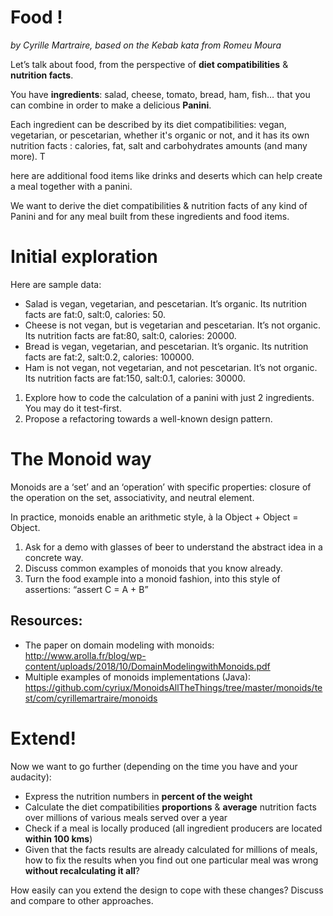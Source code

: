 # Food !

*by Cyrille Martraire, based on the Kebab kata from Romeu Moura*

Let’s talk about food, from the perspective of **diet compatibilities** & **nutrition facts**.

You have **ingredients**: salad, cheese, tomato, bread, ham, fish… that you can combine in order to make a delicious **Panini**.

Each ingredient can be described by its diet compatibilities: vegan, vegetarian, or pescetarian, whether it's organic or not, and it has its own nutrition facts : calories, fat, salt and carbohydrates amounts (and many more). T

here are additional food items like drinks and deserts which can help create a meal together with a panini.

We want to derive the diet compatibilities & nutrition facts of any kind of Panini and for any meal built from these ingredients and food items.


# Initial exploration

Here are sample data:

- Salad is vegan, vegetarian, and pescetarian. It’s organic. Its nutrition facts are fat:0, salt:0, calories: 50.
- Cheese is not vegan, but is vegetarian and pescetarian. It’s not organic. Its nutrition facts are fat:80, salt:0, calories: 20000.
- Bread is vegan, vegetarian, and pescetarian. It’s organic. Its nutrition facts are fat:2, salt:0.2, calories: 100000.
- Ham is not vegan, not vegetarian, and not pescetarian. It’s not organic. Its nutrition facts are fat:150, salt:0.1, calories: 30000.

1. Explore how to code the calculation of a panini with just 2 ingredients. You may do it test-first.
1. Propose a refactoring towards a well-known design pattern.

# The Monoid way

Monoids are a ‘set’ and an ‘operation’ with specific properties: closure of the operation on the set, associativity, and neutral element.

In practice, monoids enable an arithmetic style, à la Object + Object = Object.

1. Ask for a demo with glasses of beer to understand the abstract idea in a concrete way.
1. Discuss common examples of monoids that you know already.
1. Turn the food example into a monoid fashion, into this style of assertions: “assert C = A + B”

## Resources: 

- The paper on domain modeling with monoids: http://www.arolla.fr/blog/wp-content/uploads/2018/10/DomainModelingwithMonoids.pdf
- Multiple examples of monoids implementations (Java): https://github.com/cyriux/MonoidsAllTheThings/tree/master/monoids/test/com/cyrillemartraire/monoids
 
# Extend!

Now we want to go further (depending on the time you have and your audacity):

- Express the nutrition numbers in **percent of the weight**
- Calculate the diet compatibilities **proportions** & **average** nutrition facts over millions of various meals served over a year
- Check if a meal is locally produced (all ingredient producers are located **within 100 kms**)
- Given that the facts results are already calculated for millions of meals, how to fix the results when you find out one particular meal was wrong **without recalculating it all**?

How easily can you extend the design to cope with these changes? Discuss and compare to other approaches.

